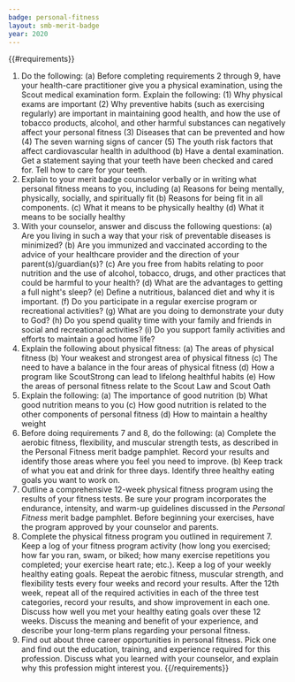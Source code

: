 ```yaml
---
badge: personal-fitness
layout: smb-merit-badge
year: 2020
---
```


{{#requirements}}
1. Do the following:
    (a) Before completing requirements 2 through 9, have your health-care practitioner give you a physical examination, using the Scout medical examination form. Explain the following:
        (1) Why physical exams are important
        (2) Why preventive habits (such as exercising regularly) are important in maintaining good health, and how the use of tobacco products, alcohol, and other harmful substances can negatively affect your personal fitness
        (3) Diseases that can be prevented and how
        (4) The seven warning signs of cancer
        (5) The youth risk factors that affect cardiovascular health in adulthood
    (b) Have a dental examination. Get a statement saying that your teeth have been checked and cared for. Tell how to care for your teeth.
2. Explain to your merit badge counselor verbally or in writing what personal fitness means to you, including
    (a) Reasons for being mentally, physically, socially, and spiritually fit
    (b) Reasons for being fit in all components.
    (c) What it means to be physically healthy
    (d) What it means to be socially healthy
3. With your counselor, answer and discuss the following questions:
    (a) Are you living in such a way that your risk of preventable diseases is minimized?
    (b) Are you immunized and vaccinated according to the advice of your healthcare provider and the direction of your parent(s)/guardian(s)?
    (c) Are you free from habits relating to poor nutrition and the use of alcohol, tobacco, drugs, and other practices that could be harmful to your health?
    (d) What are the advantages to getting a full night's sleep?
    (e) Define a nutritious, balanced diet and why it is important.
    (f) Do you participate in a regular exercise program or recreational activities?
    (g) What are you doing to demonstrate your duty to God?
    (h) Do you spend quality time with your family and friends in social and recreational activities?
    (i) Do you support family activities and efforts to maintain a good home life?
4. Explain the following about physical fitness:
    (a) The areas of physical fitness
    (b) Your weakest and strongest area of physical fitness
    (c) The need to have a balance in the four areas of physical fitness
    (d) How a program like ScoutStrong can lead to lifelong healthful habits
    (e) How the areas of personal fitness relate to the Scout Law and Scout Oath
5. Explain the following:
    (a) The importance of good nutrition
    (b) What good nutrition means to you
    (c) How good nutrition is related to the other components of personal fitness
    (d) How to maintain a healthy weight
6. Before doing requirements 7 and 8, do the following:
    (a) Complete the aerobic fitness, flexibility, and muscular strength tests, as described in the Personal Fitness merit badge pamphlet. Record your results and identify those areas where you feel you need to improve.
    (b) Keep track of what you eat and drink for three days. Identify three healthy eating goals you want to work on.
7. Outline a comprehensive 12-week physical fitness program using the results of your fitness tests. Be sure your program incorporates the endurance, intensity, and warm-up guidelines discussed in the *Personal Fitness* merit badge pamphlet. Before beginning your exercises, have the program approved by your counselor and parents.
8. Complete the physical fitness program you outlined in requirement 7. Keep a log of your fitness program activity (how long you exercised; how far you ran, swam, or biked; how many exercise repetitions you completed; your exercise heart rate; etc.). Keep a log of your weekly healthy eating goals. Repeat the aerobic fitness, muscular strength, and flexibility tests every four weeks and record your results. After the 12th week, repeat all of the required activities in each of the three test categories, record your results, and show improvement in each one. Discuss how well you met your healthy eating goals over these 12 weeks. Discuss the meaning and benefit of your experience, and describe your long-term plans regarding your personal fitness.
9. Find out about three career opportunities in personal fitness. Pick one and find out the education, training, and experience required for this profession. Discuss what you learned with your counselor, and explain why this profession might interest you.
{{/requirements}}
